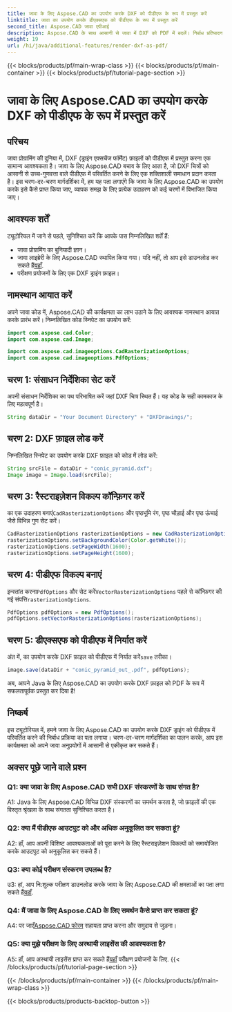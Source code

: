 ```yaml
---
title: जावा के लिए Aspose.CAD का उपयोग करके DXF को पीडीएफ के रूप में प्रस्तुत करें
linktitle: जावा का उपयोग करके डीएक्सएफ को पीडीएफ के रूप में प्रस्तुत करें
second_title: Aspose.CAD जावा एपीआई
description: Aspose.CAD के साथ आसानी से जावा में DXF को PDF में बदलें। निर्बाध प्रतिपादन के लिए हमारी चरण-दर-चरण मार्गदर्शिका का पालन करें।
weight: 19
url: /hi/java/additional-features/render-dxf-as-pdf/
---
```


{{< blocks/products/pf/main-wrap-class >}}
{{< blocks/products/pf/main-container >}}
{{< blocks/products/pf/tutorial-page-section >}}

# जावा के लिए Aspose.CAD का उपयोग करके DXF को पीडीएफ के रूप में प्रस्तुत करें

## परिचय

जावा प्रोग्रामिंग की दुनिया में, DXF (ड्राइंग एक्सचेंज फॉर्मेट) फ़ाइलों को पीडीएफ में प्रस्तुत करना एक सामान्य आवश्यकता है। जावा के लिए Aspose.CAD बचाव के लिए आता है, जो DXF चित्रों को आसानी से उच्च-गुणवत्ता वाले पीडीएफ में परिवर्तित करने के लिए एक शक्तिशाली समाधान प्रदान करता है। इस चरण-दर-चरण मार्गदर्शिका में, हम यह पता लगाएंगे कि जावा के लिए Aspose.CAD का उपयोग करके इसे कैसे प्राप्त किया जाए, व्यापक समझ के लिए प्रत्येक उदाहरण को कई चरणों में विभाजित किया जाए।

## आवश्यक शर्तें

ट्यूटोरियल में जाने से पहले, सुनिश्चित करें कि आपके पास निम्नलिखित शर्तें हैं:

- जावा प्रोग्रामिंग का बुनियादी ज्ञान।
-  जावा लाइब्रेरी के लिए Aspose.CAD स्थापित किया गया। यदि नहीं, तो आप इसे डाउनलोड कर सकते हैं[यहाँ](https://releases.aspose.com/cad/java/).
- परीक्षण प्रयोजनों के लिए एक DXF ड्राइंग फ़ाइल।

## नामस्थान आयात करें

अपने जावा कोड में, Aspose.CAD की कार्यक्षमता का लाभ उठाने के लिए आवश्यक नामस्थान आयात करके प्रारंभ करें। निम्नलिखित कोड स्निपेट का उपयोग करें:

```java
import com.aspose.cad.Color;
import com.aspose.cad.Image;

import com.aspose.cad.imageoptions.CadRasterizationOptions;
import com.aspose.cad.imageoptions.PdfOptions;
```

## चरण 1: संसाधन निर्देशिका सेट करें

अपनी संसाधन निर्देशिका का पथ परिभाषित करें जहां DXF चित्र स्थित हैं। यह कोड के सही कामकाज के लिए महत्वपूर्ण है। 

```java
String dataDir = "Your Document Directory" + "DXFDrawings/";
```

## चरण 2: DXF फ़ाइल लोड करें

निम्नलिखित स्निपेट का उपयोग करके DXF फ़ाइल को कोड में लोड करें:

```java
String srcFile = dataDir + "conic_pyramid.dxf";
Image image = Image.load(srcFile);
```

## चरण 3: रैस्टराइज़ेशन विकल्प कॉन्फ़िगर करें

 का एक उदाहरण बनाएं`CadRasterizationOptions` और पृष्ठभूमि रंग, पृष्ठ चौड़ाई और पृष्ठ ऊंचाई जैसे विभिन्न गुण सेट करें।

```java
CadRasterizationOptions rasterizationOptions = new CadRasterizationOptions();
rasterizationOptions.setBackgroundColor(Color.getWhite());
rasterizationOptions.setPageWidth(1600);
rasterizationOptions.setPageHeight(1600);
```

## चरण 4: पीडीएफ विकल्प बनाएं

 इन्स्तांत करना`PdfOptions` और सेट करें`VectorRasterizationOptions` पहले से कॉन्फ़िगर की गई संपत्ति`rasterizationOptions`.

```java
PdfOptions pdfOptions = new PdfOptions();
pdfOptions.setVectorRasterizationOptions(rasterizationOptions);
```

## चरण 5: डीएक्सएफ को पीडीएफ में निर्यात करें

 अंत में, का उपयोग करके DXF फ़ाइल को पीडीएफ में निर्यात करें`save` तरीका।

```java
image.save(dataDir + "conic_pyramid_out_.pdf", pdfOptions);
```

अब, आपने Java के लिए Aspose.CAD का उपयोग करके DXF फ़ाइल को PDF के रूप में सफलतापूर्वक प्रस्तुत कर दिया है!

## निष्कर्ष

इस ट्यूटोरियल में, हमने जावा के लिए Aspose.CAD का उपयोग करके DXF ड्राइंग को पीडीएफ में परिवर्तित करने की निर्बाध प्रक्रिया का पता लगाया। चरण-दर-चरण मार्गदर्शिका का पालन करके, आप इस कार्यक्षमता को अपने जावा अनुप्रयोगों में आसानी से एकीकृत कर सकते हैं।

## अक्सर पूछे जाने वाले प्रश्न

### Q1: क्या जावा के लिए Aspose.CAD सभी DXF संस्करणों के साथ संगत है?

A1: Java के लिए Aspose.CAD विभिन्न DXF संस्करणों का समर्थन करता है, जो फ़ाइलों की एक विस्तृत श्रृंखला के साथ संगतता सुनिश्चित करता है।

### Q2: क्या मैं पीडीएफ आउटपुट को और अधिक अनुकूलित कर सकता हूं?

A2: हाँ, आप अपनी विशिष्ट आवश्यकताओं को पूरा करने के लिए रैस्टराइज़ेशन विकल्पों को समायोजित करके आउटपुट को अनुकूलित कर सकते हैं।

### Q3: क्या कोई परीक्षण संस्करण उपलब्ध है?

 उ3: हां, आप नि:शुल्क परीक्षण डाउनलोड करके जावा के लिए Aspose.CAD की क्षमताओं का पता लगा सकते हैं[यहाँ](https://releases.aspose.com/).

### Q4: मैं जावा के लिए Aspose.CAD के लिए समर्थन कैसे प्राप्त कर सकता हूं?

 A4: पर जाएँ[Aspose.CAD फोरम](https://forum.aspose.com/c/cad/19) सहायता प्राप्त करना और समुदाय से जुड़ना।

### Q5: क्या मुझे परीक्षण के लिए अस्थायी लाइसेंस की आवश्यकता है?

 A5: हाँ, आप अस्थायी लाइसेंस प्राप्त कर सकते हैं[यहाँ](https://purchase.aspose.com/temporary-license/) परीक्षण प्रयोजनों के लिए.
{{< /blocks/products/pf/tutorial-page-section >}}

{{< /blocks/products/pf/main-container >}}
{{< /blocks/products/pf/main-wrap-class >}}

{{< blocks/products/products-backtop-button >}}
